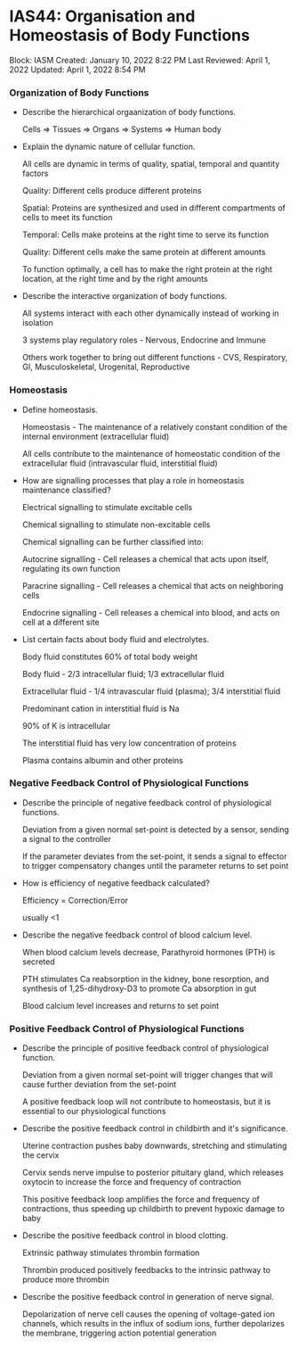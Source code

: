 # IAS44: Organisation and Homeostasis of Body Functions

Block: IASM
Created: January 10, 2022 8:22 PM
Last Reviewed: April 1, 2022
Updated: April 1, 2022 8:54 PM

### Organization of Body Functions

- Describe the hierarchical orgaanization of body functions.
    
    Cells ⇒ Tissues ⇒ Organs ⇒ Systems ⇒ Human body
    
- Explain the dynamic nature of cellular function.
    
    All cells are dynamic in terms of quality, spatial, temporal and quantity factors
    
    Quality: Different cells produce different proteins
    
    Spatial: Proteins are synthesized and used in different compartments of cells to meet its function
    
    Temporal: Cells make proteins at the right time to serve its function
    
    Quality: Different cells make the same protein at different amounts
    
    To function optimally, a cell has to make the right protein at the right location, at the right time and by the right amounts
    
- Describe the interactive organization of body functions.
    
    All systems interact with each other dynamically instead of working in isolation
    
    3 systems play regulatory roles - Nervous, Endocrine and Immune
    
    Others work together to bring out different functions - CVS, Respiratory, GI, Musculoskeletal, Urogenital, Reproductive
    

### Homeostasis

- Define homeostasis.
    
    Homeostasis - The maintenance of a relatively constant condition of the internal environment (extracellular fluid)
    
    All cells contribute to the maintenance of homeostatic condition of the extracellular fluid (intravascular fluid, interstitial fluid)
    
- How are signalling processes that play a role in homeostasis maintenance classified?
    
    Electrical signalling to stimulate excitable cells
    
    Chemical signalling to stimulate non-excitable cells
    
    Chemical signalling can be further classified into:
    
    Autocrine signalling - Cell releases a chemical that acts upon itself, regulating its own function
    
    Paracrine signalling - Cell releases a chemical that acts on neighboring cells
    
    Endocrine signalling - Cell releases a chemical into blood, and acts on cell at a different site
    
- List certain facts about body fluid and electrolytes.
    
    Body fluid constitutes 60% of total body weight
    
    Body fluid - 2/3 intracellular fluid; 1/3 extracellular fluid
    
    Extracellular fluid - 1/4 intravascular fluid (plasma); 3/4 interstitial fluid
    
    Predominant cation in interstitial fluid is Na
    
    90% of K is intracellular
    
    The interstitial fluid has very low concentration of proteins
    
    Plasma contains albumin and other proteins
    

### Negative Feedback Control of Physiological Functions

- Describe the principle of negative feedback control of physiological functions.
    
    Deviation from a given normal set-point is detected by a sensor, sending a signal to the controller
    
    If the parameter deviates from the set-point, it sends a signal to effector to trigger compensatory changes until the parameter returns to set point
    
- How is efficiency of negative feedback calculated?
    
    Efficiency = Correction/Error
    
    usually <1
    
- Describe the negative feedback control of blood calcium level.
    
    When blood calcium levels decrease, Parathyroid hormones (PTH) is secreted
    
    PTH stimulates Ca reabsorption in the kidney, bone resorption, and synthesis of 1,25-dihydroxy-D3 to promote Ca absorption in gut
    
    Blood calcium level increases and returns to set point
    

### Positive Feedback Control of Physiological Functions

- Describe the principle of positive feedback control of physiological function.
    
    Deviation from a given normal set-point will trigger changes that will cause further deviation from the set-point
    
    A positive feedback loop will not contribute to homeostasis, but it is essential to our physiological functions
    
- Describe the positive feedback control in childbirth and it's significance.
    
    Uterine contraction pushes baby downwards, stretching and stimulating the cervix
    
    Cervix sends nerve impulse to posterior pituitary gland, which releases oxytocin to increase the force and frequency of contraction
    
    This positive feedback loop amplifies the force and frequency of contractions, thus speeding up childbirth to prevent hypoxic damage to baby
    
- Describe the positive feedback control in blood clotting.
    
    Extrinsic pathway stimulates thrombin formation
    
    Thrombin produced positively feedbacks to the intrinsic pathway to produce more thrombin
    
- Describe the positive feedback control in generation of nerve signal.
    
    Depolarization of nerve cell causes the opening of voltage-gated ion channels, which results in the influx of sodium ions, further depolarizes the membrane, triggering action potential generation